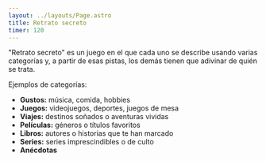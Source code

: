 ```yaml
---
layout: ../layouts/Page.astro
title: Retrato secreto
timer: 120
---
```


"Retrato secreto" es un juego en el que cada uno se describe usando varias
categorías y, a partir de esas pistas, los demás tienen que adivinar de quién
se trata.

Ejemplos de categorías:

- **Gustos:** música, comida, hobbies
- **Juegos:** videojuegos, deportes, juegos de mesa
- **Viajes:** destinos soñados o aventuras vividas
- **Películas:** géneros o títulos favoritos
- **Libros:** autores o historias que te han marcado
- **Series:** series imprescindibles o de culto
- **Anécdotas**
